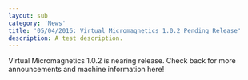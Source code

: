 ```yaml
---
layout: sub
category: 'News'
title: '05/04/2016: Virtual Micromagnetics 1.0.2 Pending Release'
description: A test description.
---
```


Virtual Micromagnetics 1.0.2 is nearing release. Check back for more
announcements and machine information here!